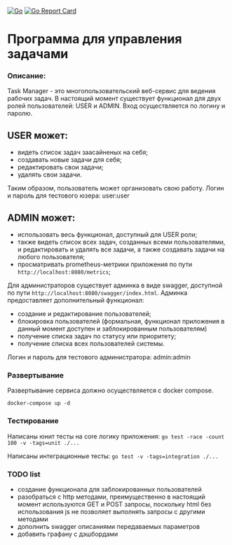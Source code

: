 [![Go](https://github.com/romakorinenko/task-manager/workflows/Go/badge.svg?branch=master)](https://github.com/romakorinenko/task-manager/actions)
[![Go Report Card](https://goreportcard.com/badge/github.com/romakorinenko/task-manager)](https://goreportcard.com/report/github.com/romakorinenko/task-manager)

# Программа для управления задачами

### Описание:
Task Manager - это многопользовательский веб-сервис для ведения рабочих задач. В настоящий момент существует функционал 
для двух ролей пользователей: USER и ADMIN. Вход осуществляется по логину и паролю.

## USER может:
- видеть список задач заасайненых на себя;
- создавать новые задачи для себя;
- редактировать свои задачи;
- удалять свои задачи.

Таким образом, пользователь может организовать свою работу. Логин и пароль для тестового юзера: user:user

## ADMIN может:
- использовать весь функционал, доступный для USER роли;
- также видеть список всех задач, созданных всеми пользователями, и редактировать и удалять все задачи, 
а также создавать задачи на любого пользователя;
- просматривать prometheus-метрики приложения по пути `http://localhost:8080/metrics`;

Для администраторов существует админка в виде swagger, доступной по пути `http://localhost:8080/swagger/index.html`.
Админка предоставляет дополнительный функционал:
- создание и редактирование пользователей;
- блокировка пользователей (формальная, функционал приложения в данный момент доступен и заблокированным пользователям)
- получение списка задач по статусу или приоритету;
- получение списка всех пользователей системы.

Логин и пароль для тестового администратора: admin:admin

### Развертывание
Развертывание сервиса должно осуществляется с docker compose.

`docker-compose up -d`

### Тестирование
Написаны юнит тесты на core логику приложения:
`go test -race -count 100 -v -tags=unit ./...`

Написаны интеграционные тесты:
`go test -v -tags=integration ./...`

### TODO list
- создание функционала для заблокированных пользователей 
- разобраться с http методами, преимущественно в настоящий момент используются GET и POST запросы, поскольку html
без использования js не позволяет выполнять запросы с другими методами
- дополнить swagger описаниями передаваемых параметров
- добавить графану с дэшбордами
